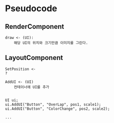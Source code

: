 # Pseudocode

## RenderComponent

```
draw <- (UI):
    해당 UI의 위치와 크기만큼 이미지를 그린다.
```

## LayoutComponent

```
SetPosition <-
?
```

```
AddUI <- (UI)
    컨테이너에 UI를 추가
```

## 

```
UI ui;
ui.AddUI("Button", "OverLap", pos1, scale1);
ui.AddUI("Button", "ColorChange", pos2, scale2);

...



```